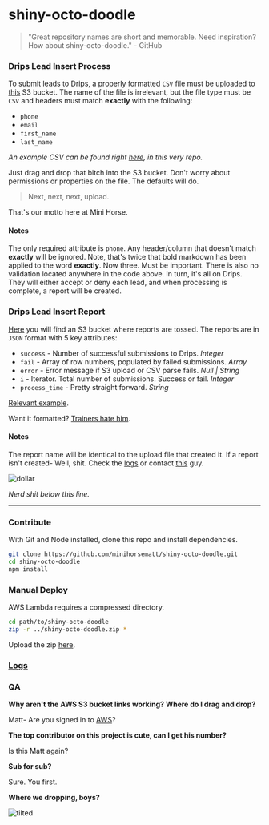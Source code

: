 # shiny-octo-doodle

> "Great repository names are short and memorable. Need inspiration? How about shiny-octo-doodle." - GitHub

### Drips Lead Insert Process

To submit leads to Drips, a properly formatted `CSV` file must be uploaded to [this](https://s3.console.aws.amazon.com/s3/buckets/drips-leads/?region=us-east-2&tab=overview) S3 bucket. The name of the file is irrelevant, but the file type must be `CSV` and headers must match **exactly** with the following:
  * `phone`
  * `email`
  * `first_name`
  * `last_name`

*An example CSV can be found right [here](https://github.com/minihorsematt/shiny-octo-doodle/blob/master/drips-leads-example.csv), in this very repo.*

Just drag and drop that bitch into the S3 bucket. Don't worry about permissions or properties on the file. The defaults will do.

> Next, next, next, upload.

That's our motto here at Mini Horse.

#### Notes
The only required attribute is `phone`. Any header/column that doesn't match **exactly** will be ignored. Note, that's twice that bold markdown has been applied to the word **exactly**. Now three. Must be important. There is also no validation located anywhere in the code above. In turn, it's all on Drips. They will either accept or deny each lead, and when processing is complete, a report will be created.

### Drips Lead Insert Report

[Here](https://s3.console.aws.amazon.com/s3/buckets/drips-lead-insert-reports/?region=us-east-2&tab=overview) you will find an S3 bucket where reports are tossed. The reports are in `JSON` format with 5 key attributes:
  * `success` - Number of successful submissions to Drips. *Integer*
  * `fail` - Array of row numbers, populated by failed submissions. *Array*
  * `error` - Error message if S3 upload or CSV parse fails. *Null | String*
  * `i` - Iterator. Total number of submissions. Success or fail. *Integer*
  * `process_time` - Pretty straight forward. *String*

[Relevant example](https://s3.us-west-1.amazonaws.com/drips-lead-insert-reports/d85c3dec-e31b-4b9d-8135-320e818481b4).

Want it formatted? [Trainers hate him](https://chrome.google.com/webstore/detail/json-formatter/bcjindcccaagfpapjjmafapmmgkkhgoa).

#### Notes
The report name will be identical to the upload file that created it. If a report isn't created- Well, shit. Check the [logs](https://us-west-1.console.aws.amazon.com/cloudwatch/home?region=us-west-1#logStream:group=/aws/lambda/dripsLeadInsert;streamFilter=typeLogStreamPrefix) or contact [this](https://github.com/juniorSE7EN) guy.

![dollar](https://user-images.githubusercontent.com/39743483/40743060-58b8c15c-6405-11e8-9c26-beff74b9edb2.gif)

*Nerd shit below this line.*

----------------------------

### Contribute

With Git and Node installed, clone this repo and install dependencies.

```bash
git clone https://github.com/minihorsematt/shiny-octo-doodle.git
cd shiny-octo-doodle
npm install
```

### Manual Deploy

AWS Lambda requires a compressed directory.

```bash
cd path/to/shiny-octo-doodle
zip -r ../shiny-octo-doodle.zip *
```

Upload the zip [here](https://us-west-1.console.aws.amazon.com/lambda/home?region=us-west-1#/functions/dripsLeadInsert?tab=graph).

### [Logs](https://us-west-1.console.aws.amazon.com/cloudwatch/home?region=us-west-1#logStream:group=/aws/lambda/dripsLeadInsert;streamFilter=typeLogStreamPrefix)

### QA

**Why aren't the AWS S3 bucket links working? Where do I drag and drop?**

Matt- Are you signed in to [AWS](https://aws.amazon.com/)?

**The top contributor on this project is cute, can I get his number?**

Is this Matt again?

**Sub for sub?**

Sure. You first.

**Where we dropping, boys?**

![tilted](https://user-images.githubusercontent.com/39743483/40795638-855cc5b6-64b7-11e8-83a3-578a90383745.jpg)

